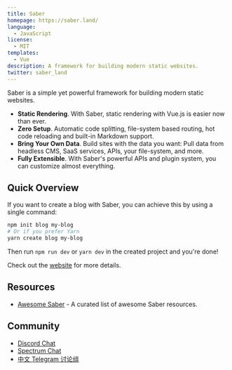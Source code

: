 ```yaml
---
title: Saber
homepage: https://saber.land/
language:
  - JavaScript
license:
  - MIT
templates:
  - Vue
description: A framework for building modern static websites.
twitter: saber_land
---
```


Saber is a simple yet powerful framework for building modern static websites.

- **Static Rendering**. With Saber, static rendering with Vue.js is easier now than ever.
- **Zero Setup**. Automatic code splitting, file-system based routing, hot code reloading and built-in Markdown support.
- **Bring Your Own Data**. Build sites with the data you want: Pull data from headless CMS, SaaS services, APIs, your file-system, and more.
- **Fully Extensible**. With Saber's powerful APIs and plugin system, you can customize almost everything.

## Quick Overview

If you want to create a blog with Saber, you can achieve this by using a single command:

```bash
npm init blog my-blog
# Or if you prefer Yarn
yarn create blog my-blog
```

Then run `npm run dev` or `yarn dev` in the created project and you're done!

Check out the [website](https://saber.land) for more details.

## Resources

- [Awesome Saber](https://github.com/egoist/awesome-saber) - A curated list of awesome Saber resources.

## Community

- [Discord Chat](https://chat.saber.land)
- [Spectrum Chat](https://spectrum.chat/saber)
- [中文 Telegram 讨论组](https://t.me/joinchat/Bc7EQEaeb4Ty0k5wvRNU7Q)
